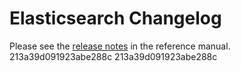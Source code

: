 # Elasticsearch Changelog

Please see the [release notes](https://www.elastic.co/guide/en/elasticsearch/reference/current/es-release-notes.html) in the reference manual.
213a39d091923abe288c
213a39d091923abe288c
